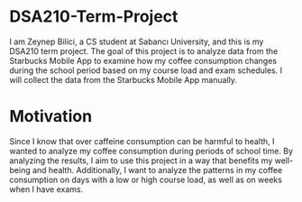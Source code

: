# DSA210-Term-Project
I am Zeynep Bilici, a CS student at Sabancı University, and this is my DSA210 term project. The goal of this project is to analyze data from the Starbucks Mobile App to examine how my coffee consumption changes during the school period based on my course load and exam schedules. I will collect the data from the Starbucks Mobile App manually.

# Motivation
Since I know that over caffeine consumption can be harmful to health, I wanted to analyze my coffee consumption during periods of school time. By analyzing the results, I aim to use this project in a way that benefits my well-being and health. Additionally, I want to analyze the patterns in my coffee consumption on days with a low or high course load, as well as on weeks when I have exams.
